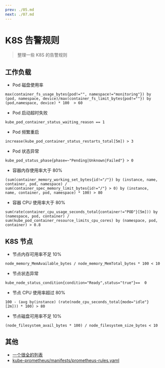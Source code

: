 ```yaml
---
prev: ./05.md
next: ./07.md
---
```


# K8S 告警规则

> 整理一些 K8S 的告警规则

## 工作负载

- Pod 磁盘使用率

```promql
max(container_fs_usage_bytes{pod!="", namespace!="monitoring"}) by (pod, namespace, device)/max(container_fs_limit_bytes{pod!=""}) by (pod,namespace, device) * 100  > 60
```

- Pod 启动超时失败

```promql
kube_pod_container_status_waiting_reason == 1
```

- Pod 频繁重启

```promql
increase(kube_pod_container_status_restarts_total[5m]) > 3
```

- Pod 状态异常

```promql
kube_pod_status_phase{phase=~"Pending|Unknown|Failed"} > 0
```

- 容器内存使用率大于 80%

```promql
(sum(container_memory_working_set_bytes{id!="/"}) by (instance, name, container, pod, namespace) / sum(container_spec_memory_limit_bytes{id!="/"} > 0) by (instance, name, container, pod, namespace) * 100) > 80
```

- 容器 CPU 使用率大于 80%

```promql
sum(rate(container_cpu_usage_seconds_total{container!="POD"}[5m])) by (namespace, pod, container) / sum(kube_pod_container_resource_limits_cpu_cores) by (namespace, pod, container) > 0.8
```

## K8S 节点

- 节点内存可用率不足 10%

```promql
node_memory_MemAvailable_bytes / node_memory_MemTotal_bytes * 100 < 10
```

- 节点状态异常

```promql
kube_node_status_condition{condition="Ready",status="true"}==  0
```

- 节点 CPU 使用率超过 80%

```promql
100 - (avg by(instance) (rate(node_cpu_seconds_total{mode="idle"}[2m])) * 100) > 80
```

- 节点磁盘可用率不足 10%

```promql
(node_filesystem_avail_bytes * 100) / node_filesystem_size_bytes < 10
```

## 其他

- [一个很全的列表](https://awesome-prometheus-alerts.grep.to/rules.html#kubernetes)
- [kube-prometheus/manifests/prometheus-rules.yaml](https://github.com/prometheus-operator/kube-prometheus/blob/03b36af546c26ef6106c4fd141a948293ec0a18f/manifests/prometheus-rules.yaml#L1)
